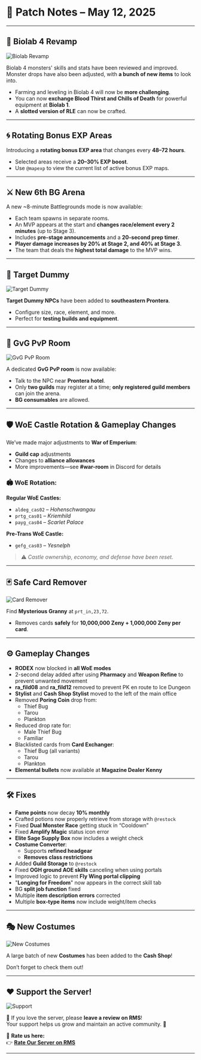 # 📅 Patch Notes – May 12, 2025

---

## 🔬 Biolab 4 Revamp

![Biolab Revamp](img/featurewiki041201.webp)

Biolab 4 monsters' skills and stats have been reviewed and improved.  
Monster drops have also been adjusted, with **a bunch of new items** to look into.

- Farming and leveling in Biolab 4 will now be **more challenging**.  
- You can now **exchange Blood Thirst and Chills of Death** for powerful equipment at **Biolab 1**.  
- A **slotted version of RLE** can now be crafted.

---

## 🌀 Rotating Bonus EXP Areas

Introducing a **rotating bonus EXP area** that changes every **48–72 hours**.

- Selected areas receive a **20–30% EXP boost**.  
- Use `@mapexp` to view the current list of active bonus EXP maps.

---

## ⚔️ New 6th BG Arena

A new ~8-minute Battlegrounds mode is now available:

- Each team spawns in separate rooms.  
- An MVP appears at the start and **changes race/element every 2 minutes** (up to Stage 3).  
- Includes **pre-stage announcements** and a **20-second prep timer**.  
- **Player damage increases by 20% at Stage 2, and 40% at Stage 3**.  
- The team that deals the **highest total damage** to the MVP wins.

---

## 🎯 Target Dummy

![Target Dummy](img/featurewiki041202.webp)

**Target Dummy NPCs** have been added to **southeastern Prontera**.

- Configure size, race, element, and more.  
- Perfect for **testing builds and equipment**.

---

## 🏰 GvG PvP Room

![GvG PvP Room](img/featurewiki041204.webp)

A dedicated **GvG PvP room** is now available:

- Talk to the NPC near **Prontera hotel**.  
- Only **two guilds** may register at a time; **only registered guild members** can join the arena.  
- **BG consumables** are allowed.

---

## 🛡️ WoE Castle Rotation & Gameplay Changes

We’ve made major adjustments to **War of Emperium**:

- **Guild cap** adjustments  
- Changes to **alliance allowances**  
- More improvements—see **#war-room** in Discord for details  

### 🏟️ WoE Rotation:

**Regular WoE Castles:**
- `aldeg_cas02` – *Hohenschwangau*
- `prtg_cas01` – *Kriemhild*
- `payg_cas04` – *Scarlet Palace*

**Pre-Trans WoE Castle:**
- `gefg_cas03` – *Yesnelph*

> ⚠️ *Castle ownership, economy, and defense have been reset.*

---

## 🃏 Safe Card Remover

![Card Remover](img/featurewiki041206.webp)

Find **Mysterious Granny** at `prt_in,23,72`.

- Removes cards **safely** for **10,000,000 Zeny + 1,000,000 Zeny per card**.

---

## ⚙️ Gameplay Changes

- **RODEX** now blocked in **all WoE modes**  
- 2-second delay added after using **Pharmacy** and **Weapon Refine** to prevent unwanted movement  
- **ra_fild08** and **ra_fild12** removed to prevent PK en route to Ice Dungeon  
- **Stylist** and **Cash Shop Stylist** moved to the left of the main office  
- Removed **Poring Coin** drop from:
  - Thief Bug  
  - Tarou  
  - Plankton  
- Reduced drop rate for:
  - Male Thief Bug  
  - Familiar  
- Blacklisted cards from **Card Exchanger**:
  - Thief Bug (all variants)  
  - Tarou  
  - Plankton  
- **Elemental bullets** now available at **Magazine Dealer Kenny**

---

## 🛠️ Fixes

- **Fame points** now decay **10% monthly**  
- Crafted potions now properly retrieve from storage with `@restock`  
- Fixed **Dual Monster Race** getting stuck in “Cooldown”  
- Fixed **Amplify Magic** status icon error  
- **Elite Sage Supply Box** now includes a weight check  
- **Costume Converter**:
  - Supports **refined headgear**  
  - **Removes class restrictions**  
- Added **Guild Storage** to `@restock`  
- Fixed **OGH ground AOE skills** canceling when using portals  
- Improved logic to prevent **Fly Wing portal clipping**  
- "**Longing for Freedom**" now appears in the correct skill tab  
- BG **split job function** fixed  
- Multiple **item description errors** corrected  
- Multiple **box-type items** now include weight/item checks  

---

## 🎭 New Costumes

![New Costumes](img/05122025-cashshop.webp)

A large batch of new **Costumes** has been added to the **Cash Shop**!

Don’t forget to check them out!

---

## ❤️ Support the Server!  

![Support](img/writereviewover2.gif)  

💬 If you love the server, please **leave a review on RMS**!  
Your support helps us grow and maintain an active community. 🚀  

📢 **Rate us here:**  
👉 [**Rate Our Server on RMS**](https://ratemyserver.net/index.php?page=detailedlistserver&serid=22102&itv=6&url_sname=UARO%20World%20of%20your%20dream)

---
